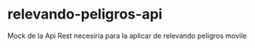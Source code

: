 relevando-peligros-api
======================

Mock de la Api Rest necesiria para la aplicar de relevando peligros movile
